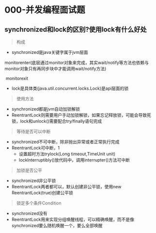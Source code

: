 # 000-并发编程面试题

## synchronized和lock的区别?使用lock有什么好处

> 构成

* synchronized是java关键字属于jvm层面

​	monitorenter(底层通过monitor对象来完成，其实wait/notify等方法也依赖与monitor对象只有再同步块中才能调用wait/notify方法)

​	monitorexit

* lock是具体类(java.util.concurrent.locks.Lock)是api层面的锁

> 使用方法

* synchronized都是jvm自动加锁解锁
* ReentrantLock则需要用户手动加锁解锁，如果忘记释放锁，可能会导致死锁，lock和unlock()需要配合try/finally语句完成

> 等待是否可以中断

* synchronized不可中断，除非抛出异常或者正常执行完成
* ReentrantLock可中断，1
  * 设置超时方法trylock(Long timeout,TimeUnit unit)
  * lockInterruptibly()放代码中，调用interrupter()方法可中断

> 加锁是否公平

* synchronized非公平锁
* ReentrantLock两者都可以，默认创建非公平锁，使用new ReentrantLock(true)创建公平锁

> 锁定多个条件Condition

* synchronized没有
* ReentrantLock用来实现分组唤醒线程，可以精确唤醒，而不是像synchronized要么随机唤醒一个，要么全部唤醒
